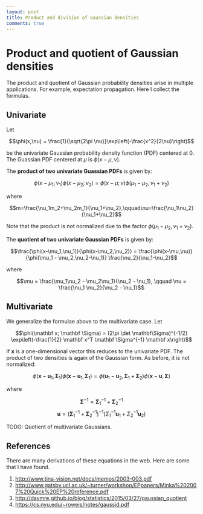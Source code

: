 ```yaml
---
layout: post
title: Product and division of Gaussian densities
comments: true
---
```

# Product and quotient of Gaussian densities

The product and quotient of Gaussian probability densities arise in multiple applications. For example, expectation propagation. Here I collect the formulas.

## Univariate

Let

$$\phi(x,\nu) = \frac{1}{\sqrt{2\pi \nu}}\exp\left(-\frac{x^2}{2\nu}\right)$$

be the univariate Gaussian probability density function (PDF) centered at 0. The Guassian PDF centered at $\mu$ is $\phi(x-\mu,\nu)$.

The **product of two univariate Guassian PDFs** is given by:

$$\phi(x-\mu_1;\nu_1) \phi(x-\mu_2;\nu_2) =
\phi(x-\mu;\nu) \phi(\mu_1-\mu_2,\nu_1+\nu_2)$$

where

$$m=\frac{\nu_1m_2+\nu_2m_1}{\nu_1+\nu_2},\qquad\nu=\frac{\nu_1\nu_2}{\nu_1+\nu_2}$$

Note that the product is not normalized due to the factor $\phi(\mu_1-\mu_2,\nu_1+\nu_2)$.

The **quotient of two univariate Gaussian PDFs** is given by:

$$\frac{\phi(x-\mu_1,\nu_1)}{\phi(x-\mu_2,\nu_2)} =
\frac{\phi(x-\mu,\nu)}{\phi(\mu_1 - \mu_2,\nu_2-\nu_1)} \frac{\nu_2}{\nu_1-\nu_2}$$

where

$$\mu = \frac{\mu_1\nu_2 - \mu_2\nu_1}{\nu_2 - \nu_1}, \qquad
\nu = \frac{\nu_1 \nu_2}{\nu_2 - \nu_1}$$
## Multivariate

We generalize the formulae above to the multivariate case. Let

$$\phi(\mathbf x; \mathbf \Sigma) =
(2\pi \det \mathbf\Sigma)^{-1/2} 
\exp\left(-\frac{1}{2} \mathbf x^T \mathbf \Sigma^{-1} \mathbf x\right)$$

If $\mathbf x$ is a one-dimensional vector this reduces to the univariate PDF.
The product of two densities is again of the Gaussian form. As before, it is not normalized:

$$\phi(\mathbf x - \mathbf u_1, \mathbf \Sigma_1)
  \phi(\mathbf x - \mathbf u_1, \mathbf \Sigma_1) =
\phi(\mathbf u_1 - \mathbf u_2, \mathbf \Sigma_1 + \mathbf \Sigma_2)
\phi(\mathbf x - \mathbf u, \mathbf \Sigma)$$

where

$$\mathbf \Sigma^{-1} = \mathbf \Sigma_1^{-1} + \mathbf \Sigma_2^{-1}$$
$$\mathbf u = (\mathbf \Sigma_1^{-1} + \mathbf \Sigma_2^{-1})^{-1} 
(\Sigma_1^{-1} \mathbf u_1 + \Sigma_2^{-1} \mathbf u_2)$$

TODO: Quotient of multivariate Gaussians.

## References

There are many derivations of these equations in the web. Here are some that I have found.

1. http://www.tina-vision.net/docs/memos/2003-003.pdf
2. http://www.gatsby.ucl.ac.uk/~turner/workshop/EPpapers/Minka%202007%20Quick%20EP%20reference.pdf
3. http://davmre.github.io/blog/statistics/2015/03/27/gaussian_quotient
4. https://cs.nyu.edu/~roweis/notes/gaussid.pdf